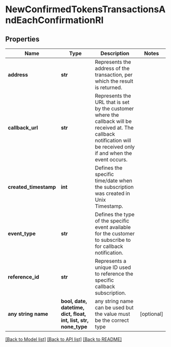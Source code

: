 # NewConfirmedTokensTransactionsAndEachConfirmationRI


## Properties
Name | Type | Description | Notes
------------ | ------------- | ------------- | -------------
**address** | **str** | Represents the address of the transaction, per which the result is returned. | 
**callback_url** | **str** | Represents the URL that is set by the customer where the callback will be received at. The callback notification will be received only if and when the event occurs. | 
**created_timestamp** | **int** | Defines the specific time/date when the subscription was created in Unix Timestamp. | 
**event_type** | **str** | Defines the type of the specific event available for the customer to subscribe to for callback notification. | 
**reference_id** | **str** | Represents a unique ID used to reference the specific callback subscription. | 
**any string name** | **bool, date, datetime, dict, float, int, list, str, none_type** | any string name can be used but the value must be the correct type | [optional]

[[Back to Model list]](../README.md#documentation-for-models) [[Back to API list]](../README.md#documentation-for-api-endpoints) [[Back to README]](../README.md)


